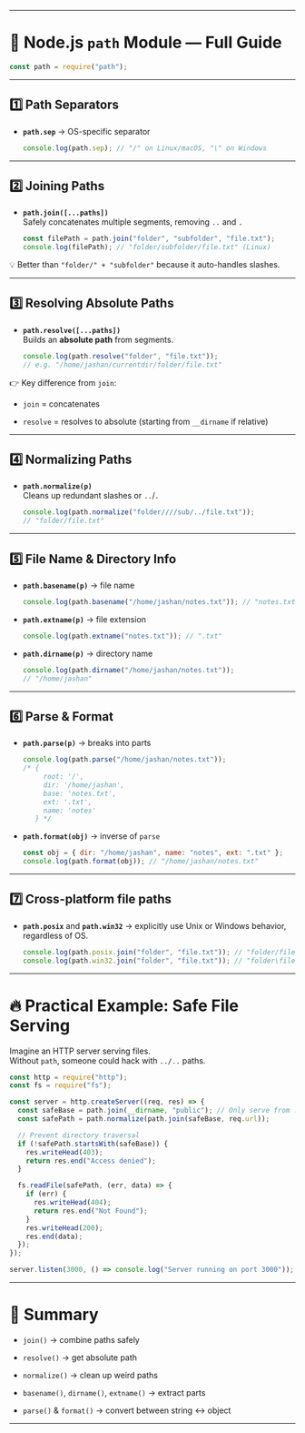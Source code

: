

---

# 📂 Node.js `path` Module — Full Guide

```js
const path = require("path");
```

---

## 1️⃣ Path Separators

- **`path.sep`** → OS-specific separator
    
    ```js
    console.log(path.sep); // "/" on Linux/macOS, "\" on Windows
    ```
    

---

## 2️⃣ Joining Paths

- **`path.join([...paths])`**  
    Safely concatenates multiple segments, removing `..` and `.`
    
    ```js
    const filePath = path.join("folder", "subfolder", "file.txt");
    console.log(filePath); // "folder/subfolder/file.txt" (Linux)
    ```
    

💡 Better than `"folder/" + "subfolder"` because it auto-handles slashes.

---

## 3️⃣ Resolving Absolute Paths

- **`path.resolve([...paths])`**  
    Builds an **absolute path** from segments.
    
    ```js
    console.log(path.resolve("folder", "file.txt"));
    // e.g. "/home/jashan/currentdir/folder/file.txt"
    ```
    

👉 Key difference from `join`:

- `join` = concatenates
    
- `resolve` = resolves to absolute (starting from `__dirname` if relative)
    

---

## 4️⃣ Normalizing Paths

- **`path.normalize(p)`**  
    Cleans up redundant slashes or `..`/`.`
    
    ```js
    console.log(path.normalize("folder////sub/../file.txt"));
    // "folder/file.txt"
    ```
    

---

## 5️⃣ File Name & Directory Info

- **`path.basename(p)`** → file name
    
    ```js
    console.log(path.basename("/home/jashan/notes.txt")); // "notes.txt"
    ```
    
- **`path.extname(p)`** → file extension
    
    ```js
    console.log(path.extname("notes.txt")); // ".txt"
    ```
    
- **`path.dirname(p)`** → directory name
    
    ```js
    console.log(path.dirname("/home/jashan/notes.txt"));
    // "/home/jashan"
    ```
    

---

## 6️⃣ Parse & Format

- **`path.parse(p)`** → breaks into parts
    
    ```js
    console.log(path.parse("/home/jashan/notes.txt"));
    /* {
         root: '/',
         dir: '/home/jashan',
         base: 'notes.txt',
         ext: '.txt',
         name: 'notes'
       } */
    ```
    
- **`path.format(obj)`** → inverse of `parse`
    
    ```js
    const obj = { dir: "/home/jashan", name: "notes", ext: ".txt" };
    console.log(path.format(obj)); // "/home/jashan/notes.txt"
    ```
    

---

## 7️⃣ Cross-platform file paths

- **`path.posix`** and **`path.win32`** → explicitly use Unix or Windows behavior, regardless of OS.
    
    ```js
    console.log(path.posix.join("folder", "file.txt")); // "folder/file.txt"
    console.log(path.win32.join("folder", "file.txt")); // "folder\file.txt"
    ```
    

---

# 🔥 Practical Example: Safe File Serving

Imagine an HTTP server serving files.  
Without `path`, someone could hack with `../..` paths.

```js
const http = require("http");
const fs = require("fs");

const server = http.createServer((req, res) => {
  const safeBase = path.join(__dirname, "public"); // Only serve from ./public
  const safePath = path.normalize(path.join(safeBase, req.url));

  // Prevent directory traversal
  if (!safePath.startsWith(safeBase)) {
    res.writeHead(403);
    return res.end("Access denied");
  }

  fs.readFile(safePath, (err, data) => {
    if (err) {
      res.writeHead(404);
      return res.end("Not Found");
    }
    res.writeHead(200);
    res.end(data);
  });
});

server.listen(3000, () => console.log("Server running on port 3000"));
```

---

# 📌 Summary

- `join()` → combine paths safely
    
- `resolve()` → get absolute path
    
- `normalize()` → clean up weird paths
    
- `basename()`, `dirname()`, `extname()` → extract parts
    
- `parse()` & `format()` → convert between string ↔ object
    

---
